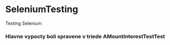 # SeleniumTesting
Testing Selenium

### Hlavne vypocty boli spravene v triede AMountInterestTestTest
